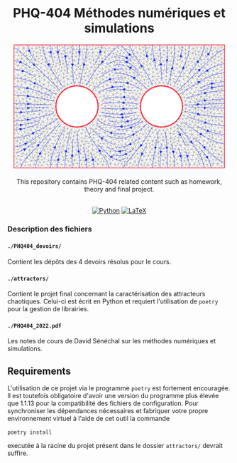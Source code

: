 <h1 align="center">PHQ-404 Méthodes numériques et simulations</h1>

<div align="center">
  <img width="480" height="280" src="./figs/figure_readme.png">
</div>

<br />

<div align="center">
  This repository contains PHQ-404 related content such as homework, theory and final project.
</div>

<br />

<div align="center">
  
  <a href="">![Python](https://img.shields.io/badge/python-3670A0?style=for-the-badge&logo=python&logoColor=ffdd54)</a>
  <a href="">![LaTeX](https://img.shields.io/badge/latex-%23008080.svg?style=for-the-badge&logo=latex&logoColor=white)</a>
  
</div>

### Description des fichiers

#### `./PHQ404_devoirs/`

Contient les dépôts des 4 devoirs résolus pour le cours.

#### `./attractors/`

Contient le projet final concernant la caractérisation des attracteurs chaotiques. Celui-ci est
écrit en Python et requiert l'utilisation de `poetry` pour la gestion de librairies.

#### `./PHQ404_2022.pdf`

Les notes de cours de David Sénéchal sur les méthodes numériques et simulations.

## Requirements

L'utilisation de ce projet via le programme `poetry` est fortement encouragée.
Il est toutefois obligatoire d'avoir une version du programme plus élevée que
1.1.13 pour la compatibilité des fichiers de configuration. Pour synchroniser
les dépendances nécessaires et fabriquer votre propre environnement virtuel à
l'aide de cet outil la commande

```shell
poetry install
```

executée à la racine du projet présent dans le dossier `attractors/` devrait suffire.
